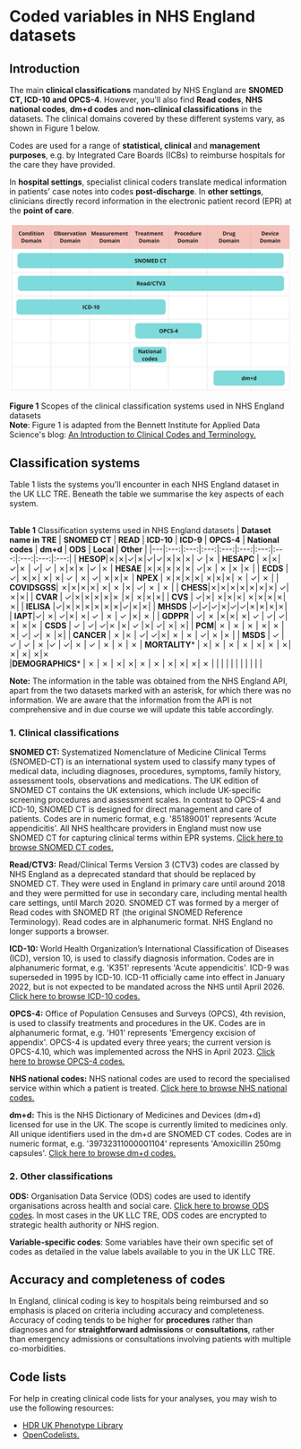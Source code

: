 # Coded variables in  NHS England datasets
## Introduction
The main **clinical classifications** mandated by NHS England are **SNOMED CT, ICD-10 and OPCS-4**. However, you'll also find **Read codes**, **NHS national codes**, **dm+d codes** and **non-clinical classifications** in the datasets. The clinical domains covered by these different systems vary, as shown in Figure 1 below.  

Codes are used for a range of **statistical, clinical** and **management purposes**, e.g. by Integrated Care Boards (ICBs) to reimburse hospitals for the care they have provided.  

In **hospital settings**, specialist clinical coders translate medical information in patients' case notes into codes **post-discharge**. In **other settings**, clinicians directly record information in the electronic patient record (EPR) at the **point of care**.  

<img src= "../../../images/Coding_Figure1_domains.jpg" width="600">


**Figure 1** Scopes of the clinical classification systems used in NHS England datasets  
**Note**: Figure 1 is adapted from the Bennett Institute for Applied Data Science's blog: [An Introduction to Clinical Codes and Terminology.](https://www.bennett.ox.ac.uk/blog/2023/06/)
## Classification systems

Table 1 lists the systems you'll encounter in each NHS England dataset in the UK LLC TRE. Beneath the table we summarise the key aspects of each system.  

  \
**Table 1** Classification systems used in NHS England datasets
| **Dataset name in TRE** | **SNOMED CT** | **READ** | **ICD-10** | **ICD-9** | **OPCS-4** | **National codes** | **dm+d** | **ODS** | **Local** | **Other** |
|---|:---:|:---:|:---:|:---:|:---:|:---:|:---:|:---:|:---:|:---:|
| **HESOP**|&cross;|&cross;|&check;|&cross;|&check;|&check;|&cross;|&cross;|&cross;| &check; |&cross;
| **HESAPC** | &cross;|&cross;| &check;|&cross; | &check;| &check; | &cross;|&cross;|&cross; |&check; |&cross;
| **HESAE** |&cross;|&cross;|&cross;|&cross;|&cross;| &check;|&cross; | &cross; |&cross; |&cross; |
| **ECDS** | &check;| &cross;|&cross;| &cross;| &cross;| &check; | &cross;| &check;| &cross;|&cross;|&cross;
| **NPEX** | &cross;|&cross;|&cross;|&cross;| &cross;|&cross;|&cross;| &cross; | &check;|    &cross;       |
| **COVIDSGSS**| &cross;|&cross;|&cross;|&cross;| &cross;| &cross; |&cross;| &check;| &cross; |   &cross; |
| **CHESS**|&cross;|&cross;|&cross;|&cross;|&cross;|&cross;|&cross;| &check;|&cross;|&cross;|
| **CVAR** | &check;|&cross;|&cross;|&cross;|&cross;|&cross;  |&cross;| &cross;|&cross;|&cross;|
| **CVS** | &check;|&cross;| &cross;|&cross;|&cross;| &cross;|&cross;|&cross;|&cross;|&cross;|
| **IELISA** |&check;|&cross;|&cross;|&cross;|&cross;|&cross;|&cross;|&check;|&cross;|&cross;|
| **MHSDS** |&check;|&check;|&check;|&cross;|&check;|&check;|&cross;|&cross;|&cross;|&cross;|
| **IAPT**|&check;| &cross;| &check;|&cross;| &cross;| &check; | &cross; | &check; |&cross;| &cross; |
| **GDPPR**  | &check;| &cross; |&cross;|&cross;| &cross;| &check; | &check;| &check;|&cross;| &cross;|&cross;
| **CSDS**  | &check; | &check;| &check;|&cross; |&cross;| &check; |&cross;| &check;| &cross;| &cross;|
| **PCM**| &cross; | &cross; | &cross; | &cross;| &cross; |  &cross;| &check;| &check;|  &cross; |&cross;|
| **CANCER** | &cross; |&cross; | &check;| &check;|&cross;| &cross; | &cross; | &check;| &cross; |&cross; |
| **MSDS** | &check; | &check; | &check; | &cross; |&check; | &check;| &cross; | &check; |  &cross; | &cross; | &cross;
| **MORTALITY*** |  &cross;| &cross; | &cross; | &cross; | &cross;| &cross; | &cross;| &cross;| &cross;| &cross;|&cross;  
|**DEMOGRAPHICS*** |  &cross; | &cross; | &cross;| &cross;| &cross; | &cross; | &cross;| &cross;| &cross;| &cross; |
|  |  |  |  |  |  |  |  |   |

**Note:** The information in the table was obtained from the NHS England API, apart from the two datasets marked with an asterisk, for which there was no information. We are aware that the information from the API is not comprehensive and in due course we will update this table accordingly.  

 ### **1. Clinical classifications**
**SNOMED CT:**  Systematized Nomenclature of Medicine Clinical Terms (SNOMED-CT) is an international system used to classify many types of medical data, including diagnoses, procedures, symptoms, family history, assessment tools, observations and medications. The UK edition of SNOMED CT contains the UK extensions, which include UK-specific screening procedures and assessment scales. In contrast to OPCS-4 and ICD-10, SNOMED CT is designed for direct management and care of patients. Codes are in numeric format, e.g. '85189001' represents ‘Acute appendicitis’. All NHS healthcare providers in England must now use SNOMED CT for capturing clinical terms within EPR systems. [Click here to browse SNOMED CT codes.](https://termbrowser.nhs.uk/?)  

**Read/CTV3:** Read/Clinical Terms Version 3 (CTV3) codes are classed by NHS England as a deprecated standard that should be replaced by SNOMED CT. They were used in England in primary care until around 2018 and they were permitted for use in secondary care, including mental health care settings, until March 2020. SNOMED CT was formed by a merger of Read codes with SNOMED RT (the original SNOMED Reference Terminology). Read codes are in alphanumeric format. NHS England no longer supports a browser.   

**ICD-10:** World Health Organization’s International Classification of Diseases (ICD), version 10, is used to classify diagnosis information. Codes are in alphanumeric format, e.g. 'K351' represents 'Acute appendicitis'. ICD-9 was superseded in 1995 by ICD-10. ICD-11 officially came into effect in January 2022, but is not expected to be mandated across the NHS until April 2026. [Click here to browse ICD-10 codes.](https://classbrowser.nhs.uk/#/)  

**OPCS-4:** Office of Population Censuses and Surveys (OPCS), 4th revision, is used to classify treatments and procedures in the UK. Codes are in alphanumeric format, e.g. 'H01' represents 'Emergency excision of appendix'. OPCS-4 is updated every three years; the current version is OPCS-4.10, which was implemented across the NHS in April 2023. [Click here to browse OPCS-4 codes.](https://classbrowser.nhs.uk/#/)

**NHS national codes:**
NHS national codes are used to record the specialised service within which a patient is treated. [Click here to browse NHS national codes.](https://www.datadictionary.nhs.uk/supporting_information/main_specialty_and_treatment_function_codes_table.html)

**dm+d:** This is the NHS Dictionary of Medicines and Devices (dm+d) licensed for use in the UK. The scope is currently limited to medicines only. All unique identifiers used in the dm+d are SNOMED CT codes. Codes are in numeric format, e.g. '39732311000001104' represents 'Amoxicillin 250mg capsules'. [Click here to browse dm+d codes.](https://dmd-browser.nhsbsa.nhs.uk/code-lookup)

### **2. Other classifications**


**ODS:** Organisation Data Service (ODS) codes are used to identify organisations across health and social care. [Click here to browse ODS codes](https://odsportal.digital.nhs.uk/Organisation/Search). In most cases in the UK LLC TRE, ODS codes are encrypted to strategic health authority or NHS region.   

**Variable-specific codes**: Some variables have their own specific set of codes as detailed in the value labels available to you in the UK LLC TRE.

## Accuracy and completeness of codes
In England, clinical coding is key to hospitals being reimbursed and so emphasis is placed on criteria including accuracy and completeness. Accuracy of coding tends to be higher for **procedures** rather than diagnoses and for **straightforward admissions** or **consultations**, rather than emergency admissions or consultations involving patients with multiple co-morbidities.


## Code lists
For help in creating clinical code lists for your analyses, you may wish to use the following resources:
* [HDR UK Phenotype Library](https://phenotypes.healthdatagateway.org/)
* [OpenCodelists.](https://www.opencodelists.org/)
